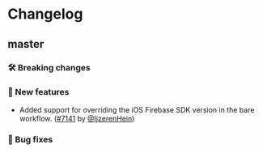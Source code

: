 # Changelog

## master

### 🛠 Breaking changes

### 🎉 New features

- Added support for overriding the iOS Firebase SDK version in the bare workflow.  ([#7141](https://github.com/expo/expo/pull/7141) by [@IjzerenHein](https://github.com/IjzerenHein))
### 🐛 Bug fixes
